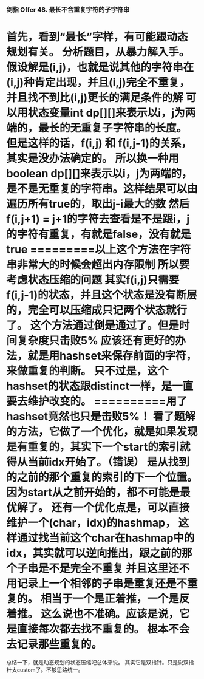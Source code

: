 ### 剑指 Offer 48. 最长不含重复字符的子字符串
首先，看到“最长”字样，有可能跟动态规划有关。
分析题目，从暴力解入手。
假设解是(i,j)，也就是说其他的字符串在(i,j)种肯定出现，并且(i,j)完全不重复，并且找不到比(i,j)更长的满足条件的解
可以用状态变量int dp[][]来表示以i，j为两端的，最长的无重复子字符串的长度。
但是这样的话，f(i,j) 和 f(i,j-1)的关系，其实是没办法确定的。
所以换一种用boolean dp[][]来表示以i，j为两端的，是不是无重复的字符串。这样结果可以由遍历所有true的，取出j-i最大的数
然后f(i,j+1) = j+1的字符去查看是不是跟i，j的字符有重复，有就是false，没有就是true
=========以上这个方法在字符串非常大的时候会超出内存限制
所以要考虑状态压缩的问题
其实f(i,j)只需要f(i,j-1)的状态，并且这个状态是没有断层的，完全可以压缩成只记两个状态就行了。
这个方法通过倒是通过了。但是时间复杂度只击败5%
应该还有更好的办法，就是用hashset来保存前面的字符，来做重复的判断。
只不过是，这个hashset的状态跟distinct一样，是一直要去维护改变的。
==========用了hashset竟然也只是击败5%！
看了题解的方法，它做了一个优化，就是如果发现是有重复的，其实下一个start的索引就得从当前idx开始了。（错误）
是从找到的之前的那个重复的索引的下一个位置。
因为start从之前开始的，都不可能是最优解了。
还有一个优化点是，可以直接维护一个(char，idx)的hashmap，
这样通过找当前这个char在hashmap中的idx，其实就可以逆向推出，跟之前的那个子串是不是完全不重复
并且这里还不用记录上一个相邻的子串是重复还是不重复的。
相当于一个是正着推，一个是反着推。
这么说也不准确。应该是说，它是直接每次都去找不重复的。
根本不会去记录那些重复的。
============
总结一下，就是动态规划的状态压缩吧总体来说。
其实它是双指针。只是说双指针太custom了。不够思路统一。





